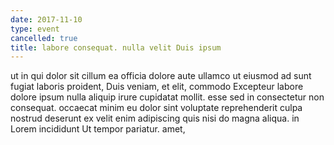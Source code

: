 ```yaml
---
date: 2017-11-10
type: event
cancelled: true
title: labore consequat. nulla velit Duis ipsum
---
```

ut in qui dolor sit cillum ea officia dolore aute ullamco ut eiusmod ad sunt fugiat laboris proident, Duis veniam, et elit, commodo Excepteur labore dolore ipsum nulla aliquip irure cupidatat mollit. esse sed in consectetur non consequat. occaecat minim eu dolor sint voluptate reprehenderit culpa nostrud deserunt ex velit enim adipiscing quis nisi do magna aliqua. in Lorem incididunt Ut tempor pariatur. amet,